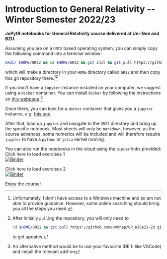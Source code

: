 # Introduction to General Relativity -- Winter Semester 2022/23

**JuPytR notebooks for General Relativity course delivered at Uni-Goe and BZU.**

Assuming you are on a `UNIX` based operating system, you can simply copy the following command into a terminal window:
```bash
mkdir $HOME/GR22 && cd $HOME/GR22 && git init && git pull https://github.com/vmmhep/GR_WiSe22-23.git
```
which will make a directory in your `HOME` directory called `GR22` and then copy this git repository there.[^0][^1]
[^0]: Unfortunately, I don't have access to a Windows machine and so am not able to provide guidance.  However, some online searching should bring you all the steps you need.

[^1]: After initially `pull`ing the repository, you will only need to 
    ```bash
    cd $HOME/GR22 && git pull https://github.com/vmmhep/GR_WiSe22-23.git
    ``` 
    to get updates.

If you don't have a `jupyter` instance installed on your computer, we suggest using a `docker` container.  You can install `docker` by following the instructions on [this webpage](https://docs.docker.com/get-docker/).[^2]

[^2]: An alternative method would be to use your favourite IDE (I like VSCode) and install the relevant add-on

Once there, you can look for a `docker` container that gives you a `jupyter` instance, _e.g._ [this one](https://hub.docker.com/r/mikebirdgeneau/jupyterlab).

After that, load up `jupyter` and navigate to the `GR22` directory and bring up the specific notebook.  Most sheets will only be `markdown`, however, as the course advances, some numerics will be included and will therefore require `jupyter` to have a `python` or `julia` kernel running.

You can also run the notebooks in the cloud using the `binder` links provided:<br>
Click here to load exercises 1 <br>
[![Binder](https://mybinder.org/badge_logo.svg)](https://mybinder.org/v2/gh/vmmhep/GR_WiSe22-23/main?labpath=exercises1.ipynb)

Click here to load exercises 2 <br>
[![Binder](https://mybinder.org/badge_logo.svg)](https://mybinder.org/v2/gh/vmmhep/GR_WiSe22-23/main?labpath=exercises2.ipynb)

Enjoy the course!
